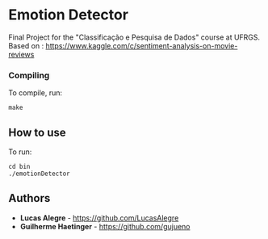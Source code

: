 # Emotion Detector

Final Project for the "Classificação e Pesquisa de Dados" course at UFRGS.
Based on : https://www.kaggle.com/c/sentiment-analysis-on-movie-reviews


### Compiling

To compile, run:

```
make
```

## How to use

To run:
```
cd bin
./emotionDetector
```

## Authors

* **Lucas Alegre** - https://github.com/LucasAlegre
* **Guilherme Haetinger** - https://github.com/gujueno
